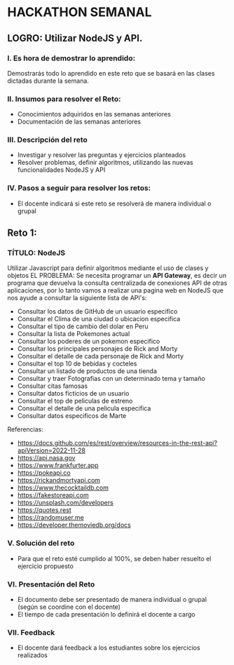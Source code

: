 # HACKATHON SEMANAL

## LOGRO: Utilizar NodeJS y API. 

### I.	Es hora de demostrar lo aprendido:
Demostrarás todo lo aprendido en este reto que se basará en las clases dictadas durante la semana.
### II.	Insumos para resolver el Reto:
- Conocimientos adquiridos en las semanas anteriores
- Documentación de las semanas anteriores

### III.	Descripción del reto
- Investigar y resolver las preguntas y ejercicios planteados
- Resolver problemas, definir algoritmos, utilizando las nuevas funcionalidades NodeJS y API

### IV.	Pasos a seguir para resolver los retos: 

- El docente indicará si este reto se resolverá de manera individual o grupal

## Reto 1:

### TÍTULO: NodeJS
Utilizar Javascript para definir algoritmos mediante el uso de clases y objetos
EL PROBLEMA: 
Se necesita programar un **API Gateway**, es decir un programa que devuelva la consulta centralizada de conexiones API de otras aplicaciones, por lo tanto vamos a realizar una pagina web en NodeJS que nos ayude a consultar la siguiente lista de API's:

- Consultar los datos de GitHub de un usuario especifico
- Consultar el Clima de una ciudad o ubicacion especifica
- Consultar el tipo de cambio del dolar en Peru
- Consultar la lista de Pokemones actual
- Consultar los poderes de un pokemon especifico
- Consultar los principales personajes de Rick and Morty
- Consultar el detalle de cada personaje de Rick and Morty
- Consultar el top 10 de bebidas y cocteles
- Consultar un listado de productos de una tienda
- Consultar y traer Fotografias con un determinado tema y tamaño
- Consultar citas famosas 
- Consultar datos ficticios de un usuario
- Consultar el top de peliculas de estreno
- Consultar el detalle de una pelicula especifica
- Consultar datos especificos de Marte


Referencias: 

- https://docs.github.com/es/rest/overview/resources-in-the-rest-api?apiVersion=2022-11-28
- https://api.nasa.gov
- https://www.frankfurter.app
- https://pokeapi.co
- https://rickandmortyapi.com
- https://www.thecocktaildb.com
- https://fakestoreapi.com
- https://unsplash.com/developers
- https://quotes.rest
- https://randomuser.me
- https://developer.themoviedb.org/docs


### V.	Solución del reto
- Para que el reto esté cumplido al 100%, se deben haber resuelto el ejercicio propuesto

### VI.	Presentación del Reto
- El documento debe ser presentado de manera individual o grupal (según se coordine con el docente)
- El tiempo de cada presentación lo definirá el docente a cargo

### VII.	Feedback
- El docente dará feedback a los estudiantes sobre los ejercicios realizados